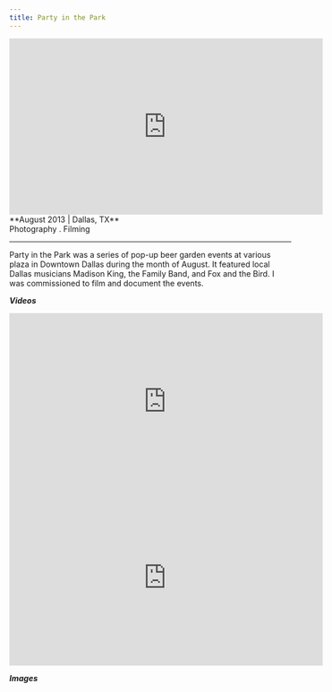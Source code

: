 ```yaml
---
title: Party in the Park
---
```


<iframe width="560" height="315" src="https://www.youtube.com/embed/_dg6xs8LP8o" frameborder="0" allowfullscreen></iframe>
**August 2013 | Dallas, TX** <br>
Photography . Filming <br>

---

Party in the Park was a series of pop-up beer garden events at various plaza in Downtown Dallas during the month of August. It featured local Dallas musicians Madison King, the Family Band, and Fox and the Bird. I was commissioned to film and document the events.

***Videos***

<iframe width="560" height="315" src="https://www.youtube.com/embed/_GIQEAzIC7o" frameborder="0" allowfullscreen></iframe>
<iframe width="560" height="315" src="https://www.youtube.com/embed/XRj9_FkMxWc" frameborder="0" allowfullscreen></iframe>

***Images***
